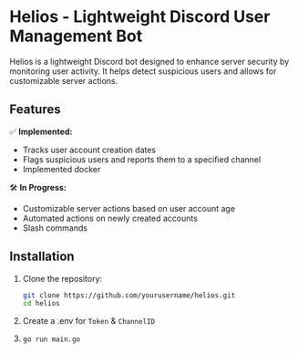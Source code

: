 # Helios - Lightweight Discord User Management Bot  

Helios is a lightweight Discord bot designed to enhance server security by monitoring user activity. It helps detect suspicious users and allows for customizable server actions.  

## Features  

✅ **Implemented:**  
- Tracks user account creation dates  
- Flags suspicious users and reports them to a specified channel 
- Implemented docker  

🛠️ **In Progress:**  
- Customizable server actions based on user account age  
- Automated actions on newly created accounts 
- Slash commands

## Installation  

1. Clone the repository:  
   ```sh
   git clone https://github.com/yourusername/helios.git
   cd helios

2. Create a .env for ```Token``` & ```ChannelID```

3. ```go run main.go```

